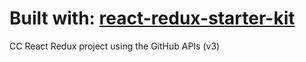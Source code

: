 # Built with: [react-redux-starter-kit](http://cloudmu.github.io/react-redux-starter-kit/)

CC React Redux project using the GitHub APIs (v3)
